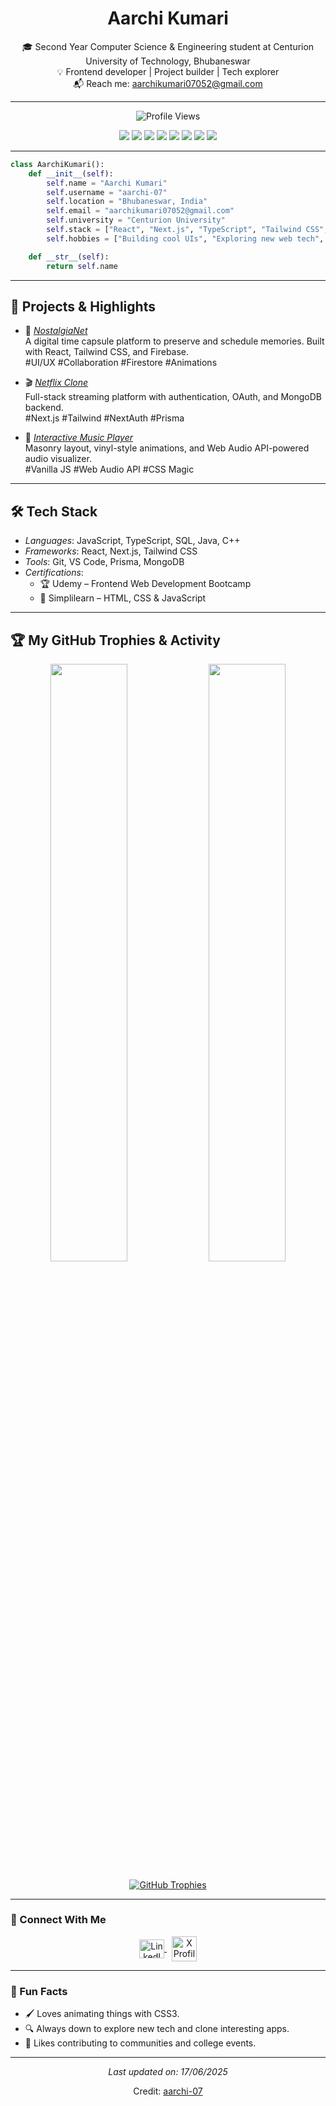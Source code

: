 <h1 align="center">
  <b>Aarchi Kumari</b>
</h1>

<p align="center">
  🎓 Second Year Computer Science & Engineering student at Centurion University of Technology, Bhubaneswar<br>
  💡 Frontend developer | Project builder | Tech explorer<br>
  📬 Reach me: <a href="mailto:aarchikumari07052@gmail.com">aarchikumari07052@gmail.com</a></p>

---
<p align="center">
  <img src="https://komarev.com/ghpvc/?username=aarchi-07&label=Profile%20Views&color=0e75b6&style=flat" alt="Profile Views"/>
</p>

<p align="center">
  <img src="https://img.shields.io/badge/-HTML5-E44D26?style=for-the-badge&logo=html5&logoColor=white" />
  <img src="https://img.shields.io/badge/-CSS3-264de4?style=for-the-badge&logo=css3&logoColor=white" />
  <img src="https://img.shields.io/badge/-JavaScript-F7DF1E?style=for-the-badge&logo=javascript&logoColor=black" />
  <img src="https://img.shields.io/badge/-TypeScript-3178C6?style=for-the-badge&logo=typescript&logoColor=white" />
  <img src="https://img.shields.io/badge/-React-20232A?style=for-the-badge&logo=react&logoColor=61DAFB" />
  <img src="https://img.shields.io/badge/-Tailwind-38B2AC?style=for-the-badge&logo=tailwind-css&logoColor=white" />
  <img src="https://img.shields.io/badge/-Next.js-000000?style=for-the-badge&logo=next.js&logoColor=white" />
  <img src="https://img.shields.io/badge/-MongoDB-47A248?style=for-the-badge&logo=mongodb&logoColor=white" />
</p>

---

```python
class AarchiKumari():
    def __init__(self):
        self.name = "Aarchi Kumari"
        self.username = "aarchi-07"
        self.location = "Bhubaneswar, India"
        self.email = "aarchikumari07052@gmail.com"
        self.university = "Centurion University"
        self.stack = ["React", "Next.js", "TypeScript", "Tailwind CSS", "MongoDB", "Prisma"]
        self.hobbies = ["Building cool UIs", "Exploring new web tech", "Listening to music"]

    def __str__(self):
        return self.name
```
---

## 🚀 Projects & Highlights

- 🧠 [*NostalgiaNet*](https://www.nostalgianet.me/)  
  A digital time capsule platform to preserve and schedule memories. Built with React, Tailwind CSS, and Firebase.  
  #UI/UX #Collaboration #Firestore #Animations

- 🎬 [*Netflix Clone*](https://aarchi-netflex.vercel.app/auth)  
  Full-stack streaming platform with authentication, OAuth, and MongoDB backend.  
  #Next.js #Tailwind #NextAuth #Prisma

- 🎵 [*Interactive Music Player*](https://aarchi-07.github.io/CodeAlpha_MusicPlayer/)  
  Masonry layout, vinyl-style animations, and Web Audio API-powered audio visualizer.  
  #Vanilla JS #Web Audio API #CSS Magic

---

## 🛠 Tech Stack

- *Languages*: JavaScript, TypeScript, SQL, Java, C++
- *Frameworks*: React, Next.js, Tailwind CSS
- *Tools*: Git, VS Code, Prisma, MongoDB
- *Certifications*:  
  - 🏆 Udemy – Frontend Web Development Bootcamp  
  - 🏅 Simplilearn – HTML, CSS & JavaScript

---

## 🏆 My GitHub Trophies & Activity

<p align="center">
  <img width="49.5%" src="https://github-readme-stats.vercel.app/api?username=aarchi-07&show_icons=true&theme=gruvbox&hide_border=true" />
  <img width="49.5%" src="https://github-readme-streak-stats.herokuapp.com/?user=aarchi-07&theme=gruvbox&hide_border=true" />
</p>

<p align="center">
  <a href="https://github.com/ryo-ma/github-profile-trophy">
    <img src="https://github-profile-trophy.vercel.app/?username=andycandy" alt="GitHub Trophies"/>
  </a>
</p>

---
### 🔗 Connect With Me

<p align="center">
  <a href="https://www.linkedin.com/in/aarchi-kumari-92905b301/" target="_blank">
    <img align="center" src="https://raw.githubusercontent.com/rahuldkjain/github-profile-readme-generator/master/src/images/icons/Social/linked-in-alt.svg" alt="LinkedIn Profile" height="30" width="40" />
  </a>
  &nbsp;
  <a href="https://x.com/aarchi_07" target="_blank">
    <img align="center" src="https://img.icons8.com/?size=100&id=phOKFKYpe00C&format=png&color=FFFFFF" alt="X Profile" height="40" width="40" />
  </a>
  
</p>

---

### 🎉 Fun Facts

- 🖌 Loves animating things with CSS3.
- 🔍 Always down to explore new tech and clone interesting apps.
- 🧩 Likes contributing to communities and college events.

---

<p align="center">
  <i>Last updated on: 17/06/2025</i>
</p>

<p align="center">
  Credit: <a href="https://github.com/aarchi-07">aarchi-07</a>
</p>
